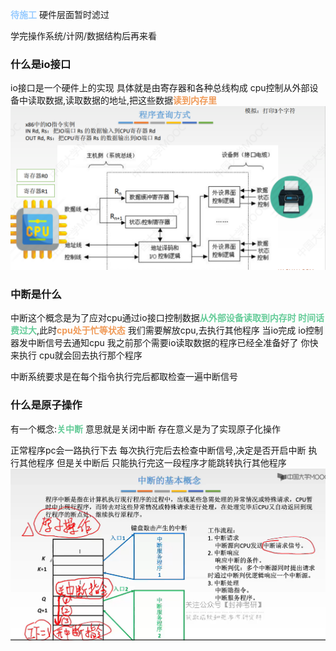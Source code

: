 <font color=#99CCFF style=" font-weight:bold;">待施工</font>
硬件层面暂时滤过

学完操作系统/计网/数据结构后再来看



### 什么是io接口
io接口是一个硬件上的实现
具体就是由寄存器和各种总线构成
cpu控制从外部设备中读取数据,读取数据的地址,把这些数据<font color=#F09B59 style=" font-weight:bold;">读到内存里</font>
![](img/Pasted%20image%2020220913022238.png)

### 中断是什么
中断这个概念是为了应对cpu通过io接口控制数据<font color=#66CC99 style=" font-weight:bold;">从外部设备读取到内存时
时间话费过大</font>,此时<font color=#F09B59 style=" font-weight:bold;">cpu处于忙等状态</font>
我们需要解放cpu,去执行其他程序
当io完成
io控制器发中断信号去通知cpu
我之前那个需要io读取数据的程序已经全准备好了
你快来执行
cpu就会回去执行那个程序

中断系统要求是在每个指令执行完后都取检查一遍中断信号

### 什么是原子操作
有一个概念:<font color=#66CC99 style=" font-weight:bold;">关中断</font>
意思就是关闭中断
存在意义是为了实现原子化操作

正常程序pc会一路执行下去
每次执行完后去检查中断信号,决定是否开启中断
执行其他程序
但是关中断后
只能执行完这一段程序才能跳转执行其他程序
![](img/Pasted%20image%2020220913021708.png)